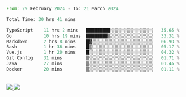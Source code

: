 
<!--START_SECTION:waka-->

```rust
From: 29 February 2024 - To: 21 March 2024

Total Time: 30 hrs 41 mins

TypeScript    11 hrs 2 mins   █████████░░░░░░░░░░░░░░░░   35.65 %
Go            10 hrs 19 mins  ████████▒░░░░░░░░░░░░░░░░   33.31 %
Markdown      2 hrs 8 mins    █▓░░░░░░░░░░░░░░░░░░░░░░░   06.93 %
Bash          1 hr 36 mins    █▒░░░░░░░░░░░░░░░░░░░░░░░   05.17 %
Vue.js        1 hr 20 mins    █░░░░░░░░░░░░░░░░░░░░░░░░   04.32 %
Git Config    31 mins         ▒░░░░░░░░░░░░░░░░░░░░░░░░   01.71 %
Java          27 mins         ▒░░░░░░░░░░░░░░░░░░░░░░░░   01.46 %
Docker        20 mins         ▒░░░░░░░░░░░░░░░░░░░░░░░░   01.11 %
```

<!--END_SECTION:waka-->


<div style="display: inline_block"><br>
  <a style="border-radius:10px;" href="https://www.linkedin.com/in/yan-fernandes-55a81a201/" target="_blank"><img src="https://img.shields.io/badge/LinkedIn-0077B5?style=for-the-badge&logo=linkedin&logoColor=white" target="_blank"</a> 
  <a style="border-radius:10px;" href = "mailto:yanfernandes404@gmail.com"><img src="https://img.shields.io/badge/-Gmail-%23333?style=for-the-badge&logo=gmail&logoColor=white" target="_blank"></a>
</div>
